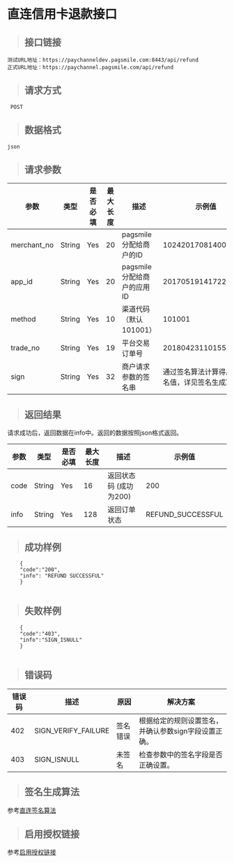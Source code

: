 # 直连信用卡退款接口


>## 接口链接

    测试URL地址：https://paychanneldev.pagsmile.com:8443/api/refund
    正式URL地址：https://paychannel.pagsmile.com/api/refund 
    
>## 请求方式

     POST

>## 数据格式   
  
    json
    
>## 请求参数

参数 | 类型 | 是否必填 | 最大长度 | 描述 | 示例值
---  | ---  | ---      | ---      | ---  | ---
merchant_no | String | Yes | 20 | pagsmile分配给商户的ID | 1024201708140012289
app_id | String | Yes | 20 | pagsmile分配给商户的应用ID | 2017051914172236111
method   | String | Yes | 10 | 渠道代码（默认101001） | 101001 
trade_no | String | Yes | 19 | 平台交易订单号 | 2018042311015505011
sign | String | Yes | 32 | 商户请求参数的签名串 | 通过签名算法计算得出的签名值，详见签名生成算法

    

>## 返回结果

  请求成功后，返回数据在info中。返回的数据按照json格式返回。

参数 | 类型 | 是否必填 | 最大长度 | 描述 | 示例值
---  | ---  | ---      | ---      | ---  | ---
code | String | Yes | 16 | 返回状态码 (成功为200)| 200
info | String | Yes | 128 | 返回订单状态 | REFUND_SUCCESSFUL

>## 成功样例

```
    { 
    "code":"200",
    "info": "REFUND SUCCESSFUL"
    }
    
```

>## 失败样例

```
    { 
    "code":"403",
    "info":"SIGN_ISNULL"
    }
    
```  

>## 错误码

错误码 | 描述 | 原因 | 解决方案
---  | ---  | ---  | ---
402 | SIGN_VERIFY_FAILURE | 签名错误 | 根据给定的规则设置签名，并确认参数sign字段设置正确。
403 | SIGN_ISNULL | 未签名 | 检查参数中的签名字段是否正确设置。



>## 签名生成算法  

参考[直连签名算法](DriectSign)

>## 启用授权链接

参考[启用授权链接](AuthenticateUrl)
